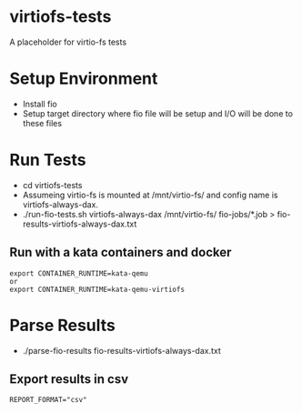 # virtiofs-tests
A placeholder for virtio-fs tests

# Setup Environment
- Install fio
- Setup target directory where fio file will be setup and I/O will be done
  to these files

# Run Tests
- cd virtiofs-tests
- Assumeing virtio-fs is mounted at /mnt/virtio-fs/ and config name is
  virtiofs-always-dax. 
- ./run-fio-tests.sh virtiofs-always-dax /mnt/virtio-fs/ fio-jobs/*.job > fio-results-virtiofs-always-dax.txt
## Run with a kata containers and docker
```
export CONTAINER_RUNTIME=kata-qemu
or
export CONTAINER_RUNTIME=kata-qemu-virtiofs
```

# Parse Results
- ./parse-fio-results fio-results-virtiofs-always-dax.txt
## Export results in csv
```
REPORT_FORMAT="csv"
```

